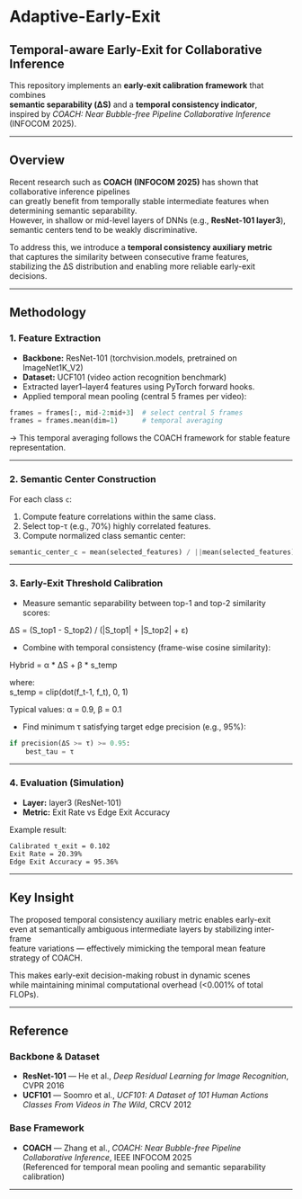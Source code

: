 # Adaptive-Early-Exit  
## Temporal-aware Early-Exit for Collaborative Inference  

This repository implements an **early-exit calibration framework** that combines  
**semantic separability (ΔS)** and a **temporal consistency indicator**,  
inspired by *COACH: Near Bubble-free Pipeline Collaborative Inference* (INFOCOM 2025).

---

## Overview  

Recent research such as **COACH (INFOCOM 2025)** has shown that collaborative inference pipelines  
can greatly benefit from temporally stable intermediate features when determining semantic separability.  
However, in shallow or mid-level layers of DNNs (e.g., **ResNet-101 layer3**),  
semantic centers tend to be weakly discriminative.  

To address this, we introduce a **temporal consistency auxiliary metric**  
that captures the similarity between consecutive frame features,  
stabilizing the ΔS distribution and enabling more reliable early-exit decisions.

---

## Methodology  

### 1. Feature Extraction  
- **Backbone:** ResNet-101 (torchvision.models, pretrained on ImageNet1K_V2)  
- **Dataset:** UCF101 (video action recognition benchmark)  
- Extracted layer1–layer4 features using PyTorch forward hooks.  
- Applied temporal mean pooling (central 5 frames per video):  

```python
frames = frames[:, mid-2:mid+3]  # select central 5 frames
frames = frames.mean(dim=1)      # temporal averaging
```

→ This temporal averaging follows the COACH framework for stable feature representation.  

---

### 2. Semantic Center Construction  

For each class `c`:

1. Compute feature correlations within the same class.  
2. Select top-τ (e.g., 70%) highly correlated features.  
3. Compute normalized class semantic center:  

```python
semantic_center_c = mean(selected_features) / ||mean(selected_features)||
```

---

### 3. Early-Exit Threshold Calibration  

- Measure semantic separability between top-1 and top-2 similarity scores:  

ΔS = (S_top1 - S_top2) / (|S_top1| + |S_top2| + ε)

- Combine with temporal consistency (frame-wise cosine similarity):  

Hybrid = α * ΔS + β * s_temp  

where:  
s_temp = clip(dot(f_t-1, f_t), 0, 1)  

Typical values: α = 0.9, β = 0.1  

- Find minimum τ satisfying target edge precision (e.g., 95%):  

```python
if precision(ΔS >= τ) >= 0.95:
    best_tau = τ
```

---

### 4. Evaluation (Simulation)  

- **Layer:** layer3 (ResNet-101)  
- **Metric:** Exit Rate vs Edge Exit Accuracy  

Example result:  
```
Calibrated τ_exit = 0.102
Exit Rate = 20.39%
Edge Exit Accuracy = 95.36%
```

---

## Key Insight  

The proposed temporal consistency auxiliary metric enables early-exit  
even at semantically ambiguous intermediate layers by stabilizing inter-frame  
feature variations — effectively mimicking the temporal mean feature strategy of COACH.  

This makes early-exit decision-making robust in dynamic scenes  
while maintaining minimal computational overhead (<0.001% of total FLOPs).

---

## Reference  

### Backbone & Dataset  
- **ResNet-101** — He et al., *Deep Residual Learning for Image Recognition*, CVPR 2016  
- **UCF101** — Soomro et al., *UCF101: A Dataset of 101 Human Actions Classes From Videos in The Wild*, CRCV 2012  

### Base Framework  
- **COACH** — Zhang et al., *COACH: Near Bubble-free Pipeline Collaborative Inference*, IEEE INFOCOM 2025  
  (Referenced for temporal mean pooling and semantic separability calibration)



---

